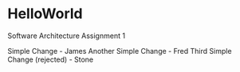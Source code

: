 # HelloWorld
Software Architecture Assignment 1

Simple Change - James
Another Simple Change - Fred
Third Simple Change (rejected) - Stone
